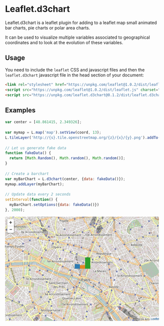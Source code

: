 # Leaflet.d3chart

Leaflet.d3chart is a leaflet plugin for adding to a leaflet map small animated bar charts, pie charts or polar area charts.

It can be used to visualize multiple variables associated to geographical coordinates and to look at the evolution of these variables.

## Usage

You need to include the `leaflet` CSS and javascript files and then the `leaflet.d3chart` javascript file in the head section of your document:

```html
<link rel="stylesheet" href="https://unpkg.com/leaflet@1.0.2/dist/leaflet.css" media="screen" title="leaflet">
<script src="https://unpkg.com/leaflet@1.0.2/dist/leaflet.js" charset="utf-8"></script>
<script src="https://unpkg.com/leaflet.d3chart@0.1.2/dist/leaflet.d3chart.min.js" charset="utf-8"></script>
```

## Examples

```js
var center = [48.861415, 2.349326];

var mymap = L.map('map').setView(coord, 13);
L.tileLayer('http://{s}.tile.openstreetmap.org/{z}/{x}/{y}.png').addTo(mymap);

// Let us generate fake data
function fakeData() {
  return [Math.Random(), Math.random(), Math.random()];
}

// Create a barchart
var myBarChart = L.d3chart(center, {data: fakeData()});
mymap.addLayer(myBarChart);

// Update data every 2 seconds
setInterval(function() {
  myBarChart.setOptions({data: fakeData()})
}, 2000);
```

![Example of a barchart on a map](img/example_barchart.gif)
